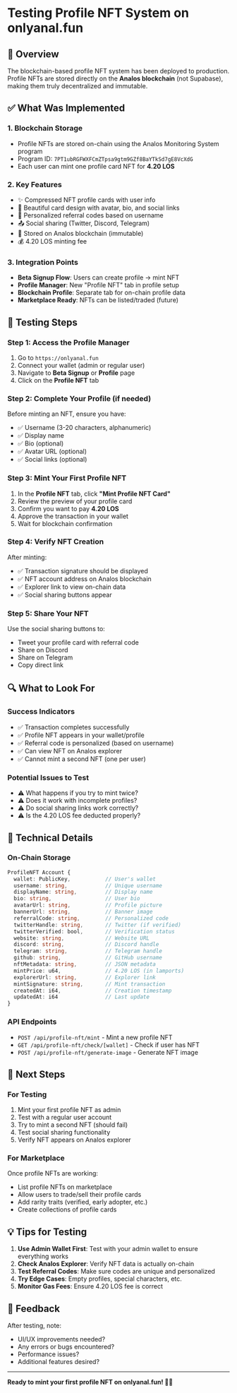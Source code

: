 # Testing Profile NFT System on onlyanal.fun

## 🎯 Overview
The blockchain-based profile NFT system has been deployed to production. Profile NFTs are stored directly on the **Analos blockchain** (not Supabase), making them truly decentralized and immutable.

## ✅ What Was Implemented

### 1. **Blockchain Storage**
- Profile NFTs are stored on-chain using the Analos Monitoring System program
- Program ID: `7PT1ubRGFWXFCmZTpsa9gtm9GZf8BaYTkSd7gE8VcXdG`
- Each user can mint one profile card NFT for **4.20 LOS**

### 2. **Key Features**
- ✨ Compressed NFT profile cards with user info
- 🎴 Beautiful card design with avatar, bio, and social links
- 🔗 Personalized referral codes based on username
- 📤 Social sharing (Twitter, Discord, Telegram)
- 🔐 Stored on Analos blockchain (immutable)
- 💰 4.20 LOS minting fee

### 3. **Integration Points**
- **Beta Signup Flow**: Users can create profile → mint NFT
- **Profile Manager**: New "Profile NFT" tab in profile setup
- **Blockchain Profile**: Separate tab for on-chain profile data
- **Marketplace Ready**: NFTs can be listed/traded (future)

## 🧪 Testing Steps

### Step 1: Access the Profile Manager
1. Go to `https://onlyanal.fun`
2. Connect your wallet (admin or regular user)
3. Navigate to **Beta Signup** or **Profile** page
4. Click on the **Profile NFT** tab

### Step 2: Complete Your Profile (if needed)
Before minting an NFT, ensure you have:
- ✅ Username (3-20 characters, alphanumeric)
- ✅ Display name
- ✅ Bio (optional)
- ✅ Avatar URL (optional)
- ✅ Social links (optional)

### Step 3: Mint Your First Profile NFT
1. In the **Profile NFT** tab, click **"Mint Profile NFT Card"**
2. Review the preview of your profile card
3. Confirm you want to pay **4.20 LOS**
4. Approve the transaction in your wallet
5. Wait for blockchain confirmation

### Step 4: Verify NFT Creation
After minting:
- ✅ Transaction signature should be displayed
- ✅ NFT account address on Analos blockchain
- ✅ Explorer link to view on-chain data
- ✅ Social sharing buttons appear

### Step 5: Share Your NFT
Use the social sharing buttons to:
- Tweet your profile card with referral code
- Share on Discord
- Share on Telegram
- Copy direct link

## 🔍 What to Look For

### Success Indicators
- ✅ Transaction completes successfully
- ✅ Profile NFT appears in your wallet/profile
- ✅ Referral code is personalized (based on username)
- ✅ Can view NFT on Analos explorer
- ✅ Cannot mint a second NFT (one per user)

### Potential Issues to Test
- ⚠️ What happens if you try to mint twice?
- ⚠️ Does it work with incomplete profiles?
- ⚠️ Do social sharing links work correctly?
- ⚠️ Is the 4.20 LOS fee deducted properly?

## 🔧 Technical Details

### On-Chain Storage
```typescript
ProfileNFT Account {
  wallet: PublicKey,           // User's wallet
  username: string,            // Unique username
  displayName: string,         // Display name
  bio: string,                 // User bio
  avatarUrl: string,           // Profile picture
  bannerUrl: string,           // Banner image
  referralCode: string,        // Personalized code
  twitterHandle: string,       // Twitter (if verified)
  twitterVerified: bool,       // Verification status
  website: string,             // Website URL
  discord: string,             // Discord handle
  telegram: string,            // Telegram handle
  github: string,              // GitHub username
  nftMetadata: string,         // JSON metadata
  mintPrice: u64,              // 4.20 LOS (in lamports)
  explorerUrl: string,         // Explorer link
  mintSignature: string,       // Mint transaction
  createdAt: i64,              // Creation timestamp
  updatedAt: i64               // Last update
}
```

### API Endpoints
- `POST /api/profile-nft/mint` - Mint a new profile NFT
- `GET /api/profile-nft/check/[wallet]` - Check if user has NFT
- `POST /api/profile-nft/generate-image` - Generate NFT image

## 🚀 Next Steps

### For Testing
1. Mint your first profile NFT as admin
2. Test with a regular user account
3. Try to mint a second NFT (should fail)
4. Test social sharing functionality
5. Verify NFT appears on Analos explorer

### For Marketplace
Once profile NFTs are working:
- List profile NFTs on marketplace
- Allow users to trade/sell their profile cards
- Add rarity traits (verified, early adopter, etc.)
- Create collections of profile cards

## 💡 Tips for Testing

1. **Use Admin Wallet First**: Test with your admin wallet to ensure everything works
2. **Check Analos Explorer**: Verify NFT data is actually on-chain
3. **Test Referral Codes**: Make sure codes are unique and personalized
4. **Try Edge Cases**: Empty profiles, special characters, etc.
5. **Monitor Gas Fees**: Ensure 4.20 LOS fee is correct

## 📝 Feedback

After testing, note:
- UI/UX improvements needed?
- Any errors or bugs encountered?
- Performance issues?
- Additional features desired?

---

**Ready to mint your first profile NFT on onlyanal.fun! 🎴✨**

